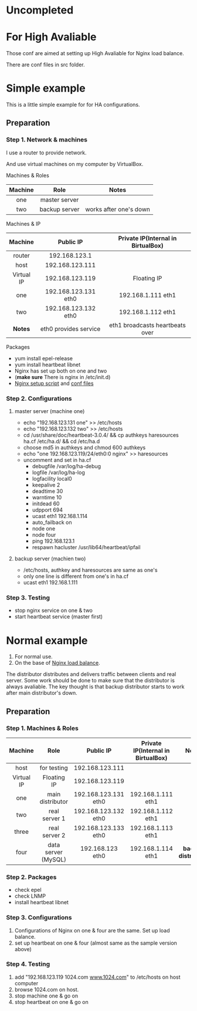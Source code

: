 # Uncompleted


# For High Avaliable
Those conf are aimed at setting up High Avaliable for Nginx load balance.

There are conf files in src folder.

# Simple example
This is a little simple example for for HA configurations.

## Preparation

### Step 1. Network & machines
I use a router to provide network.

And use virtual machines on my computer by VirtualBox.

Machines & Roles

|Machine|Role|Notes|
|:-:|:-:|:-:|
|one|master server|
|two|backup server|works after one's down|

Machines & IP

|Machine|Public IP|Private IP(Internal in BirtualBox)|
|:-:|:-:|:-:|
|router|192.168.123.1|
|host|192.168.123.111|
|Virtual IP|192.168.123.119|Floating IP|
|one|192.168.123.131 eth0|192.168.1.111 eth1|
|two|192.168.123.132 eth0|192.168.1.112 eth1|
|**Notes**|eth0 provides service|eth1 broadcasts heartbeats over|

Packages

- yum install epel-release
- yum install heartbeat libnet
- Nginx has set up both on one and two
- (**make sure** There is nginx in /etc/init.d)
- [Nginx setup script](https://github.com/cxuuu/LNMP/tree/master/scripts)  and [conf files](https://github.com/cxuuu/LNMP/tree/master/src)

### Step 2. Configurations
1. master server (machine one)
    - echo "192.168.123.131 one" >> /etc/hosts
    - echo "192.168.123.132 two" >> /etc/hosts
    - cd /usr/share/doc/heartbeat-3.0.4/ && cp authkeys haresources ha.cf /etc/ha.d/ && cd /etc/ha.d
    - choose md5 in authkeys and chmod 600 authkeys
    - echo "one 192.168.123.119/24/eth0:0 nginx" >> haresources
    - uncomment and set in ha.cf
      - debugfile /var/log/ha-debug
      - logfile	/var/log/ha-log
      - logfacility	local0
      - keepalive 2
      - deadtime 30
      - warntime 10
      - initdead 60
      - udpport	694
      - ucast eth1 192.168.1.114
      - auto_failback on
      - node	one
      - node	four
      - ping 192.168.123.1
      - respawn hacluster /usr/lib64/heartbeat/ipfail
      
2. backup server (machien two)
    - /etc/hosts, authkey and haresources are same as one's
    - only one line is different from one's in ha.cf
    - ucast eth1 192.168.1.111

### Step 3. Testing
- stop nginx service on one & two
- start heartbeat service (master first)



# Normal example
1. For normal use.
2. On the base of [Nginx load balance](https://github.com/cxuuu/LNMP/tree/master/loadbalance).

The distributor distributes and delivers traffic between clients and real server.
Some work should be done to make sure that the distributor is always avaliable.
The key thought is that backup distributor starts to work after main distributor's down.

## Preparation

### Step 1. Machines & Roles
|Machine|Role|Public IP|Private IP(Internal in BirtualBox)|Notes|
|:-:|:-:|:-:|:-:|:-:|
|host|for testing|192.168.123.111|
|Virtual IP|Floating IP|192.168.123.119|
|one|main distributor|192.168.123.131 eth0|192.168.1.111 eth1|
|two|real server 1|192.168.123.132 eth0|192.168.1.112 eth1|
|three|real server 2|192.168.123.133 eth0|192.168.1.113 eth1|
|four|data server (MySQL)|192.168.123 eth0|192.168.1.114 eth1|**backup distributor**|

### Step 2. Packages
* check epel
* check LNMP
* install heartbeat libnet

### Step 3. Configurations
1. Configurations of Nginx on one & four are the same. Set up load balance.
2. set up heartbeat on one & four (almost same as the sample version above)

### Step 4. Testing
1. add "192.168.123.119 1024.com www.1024.com" to /etc/hosts on host computer
2. browse 1024.com on host.
3. stop machine one & go on
4. stop heartbeat on one & go on
